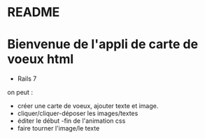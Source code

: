 # README
# Bienvenue de l'appli de carte de voeux html


* Rails 7



on peut :
* créer une carte de voeux, ajouter texte et image.
* cliquer/cliquer-déposer les images/textes 
* éditer le début -fin de l'animation css
* faire tourner l'image/le texte


